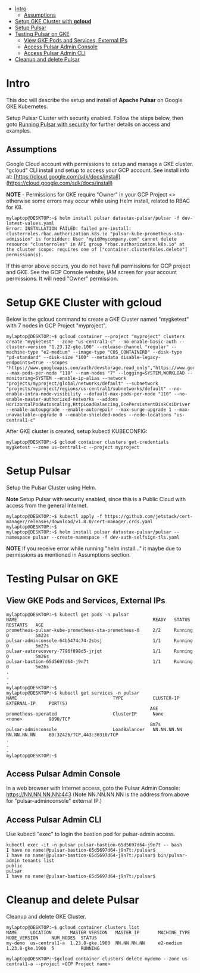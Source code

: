 - [Intro](#intro)
  - [Assumptions](#assumptions)
- [Setup GKE Cluster with **gcloud**](#setup-gke-cluster-with-gcloud)
- [Setup Pulsar](#setup-pulsar)
- [Testing Pulsar on GKE](#testing-pulsar-on-gke)
  - [View GKE Pods and Services, External IPs](#view-gke-pods-and-services-external-ips)
  - [Access Pulsar Admin Console](#access-pulsar-admin-console)
  - [Access Pulsar Admin CLI](#access-pulsar-admin-cli)
- [Cleanup and delete Pulsar](#cleanup-and-delete-pulsar)

# Intro
This doc will describe the setup and install of **Apache Pulsar** on Google GKE Kubernetes.

Setup Pulsar Cluster with security enabled.  Follow the steps below, then goto [Running Pulsar with security](RUN-SECURE-README.md) for further details on access and examples.

## Assumptions
Google Cloud account with permissions to setup and manage a GKE cluster.
"gcloud" CLI install and setup to access your GCP account. See install info at: [https://cloud.google.com/sdk/docs/install](https://cloud.google.com/sdk/docs/install)

**NOTE** - Permissions for GKE require "Owner" in your GCP Project <<project-name>> otherwise some errors may occur while using Helm install, related to RBAC for K8.

```
mylaptop@DESKTOP:~$ helm install pulsar datastax-pulsar/pulsar -f dev-latest-values.yaml
Error: INSTALLATION FAILED: failed pre-install: clusterroles.rbac.authorization.k8s.io "pulsar-kube-prometheus-sta-admission" is forbidden: User "myid@mycompany.com" cannot delete resource "clusterroles" in API group "rbac.authorization.k8s.io" at the cluster scope: requires one of ["container.clusterRoles.delete"] permission(s).
```
If this error above occurs, you do not have full permissions for GCP project and GKE.  See the GCP Console website, IAM screen for your account permissions.  It will need "Owner" permission.

# Setup GKE Cluster with **gcloud**
Below is the gcloud command to create a GKE Cluster named "mygketest" with 7 nodes in GCP Project "myproject".
```
mylaptop@DESKTOP:~$ gcloud container --project "myproject" clusters create "mygketest" --zone "us-central1-c" --no-enable-basic-auth --cluster-version "1.23.12-gke.100" --release-channel "regular" --machine-type "e2-medium" --image-type "COS_CONTAINERD" --disk-type "pd-standard" --disk-size "100" --metadata disable-legacy-endpoints=true --scopes "https://www.googleapis.com/auth/devstorage.read_only","https://www.googleapis.com/auth/logging.write","https://www.googleapis.com/auth/monitoring","https://www.googleapis.com/auth/servicecontrol","https://www.googleapis.com/auth/service.management.readonly","https://www.googleapis.com/auth/trace.append" --max-pods-per-node "110" --num-nodes "7" --logging=SYSTEM,WORKLOAD --monitoring=SYSTEM --enable-ip-alias --network "projects/myproject/global/networks/default" --subnetwork "projects/myproject/regions/us-central1/subnetworks/default" --no-enable-intra-node-visibility --default-max-pods-per-node "110" --no-enable-master-authorized-networks --addons HorizontalPodAutoscaling,HttpLoadBalancing,GcePersistentDiskCsiDriver --enable-autoupgrade --enable-autorepair --max-surge-upgrade 1 --max-unavailable-upgrade 0 --enable-shielded-nodes --node-locations "us-central1-c"
```
After GKE cluster is created, setup kubectl KUBECONFIG:
```
mylaptop@DESKTOP:~$ gcloud container clusters get-credentials mygketest --zone us-central1-c --project myproject
```
# Setup Pulsar
Setup the Pulsar Cluster using Helm.

**Note** Setup Pulsar with security enabled, since this is a Public Cloud with access from the general Internet.
```
mylaptop@DESKTOP:~$ kubectl apply -f https://github.com/jetstack/cert-manager/releases/download/v1.8.0/cert-manager.crds.yaml
mylaptop@DESKTOP:~$
mylaptop@DESKTOP:~$ helm install pulsar datastax-pulsar/pulsar --namespace pulsar --create-namespace -f dev-auth-selfsign-tls.yaml
```
**NOTE** If you receive error while running "helm install..." it maybe due to permissions as mentioned in Assumptions section.

# Testing Pulsar on GKE

## View GKE Pods and Services, External IPs
```
mylaptop@DESKTOP:~$ kubectl get pods -n pulsar
NAME                                                   READY   STATUS      RESTARTS   AGE
prometheus-pulsar-kube-prometheus-sta-prometheus-0     2/2     Running     0          5m22s
pulsar-adminconsole-64b5474c74-2sbsj                   1/1     Running     0          5m27s
pulsar-autorecovery-7796f898d5-jrjqt                   1/1     Running     0          5m26s
pulsar-bastion-65d5697d64-j9n7t                        1/1     Running     0          5m26s
.
.
.
mylaptop@DESKTOP:~$
mylaptop@DESKTOP:~$ kubectl get services -n pulsar
NAME                                    TYPE           CLUSTER-IP     EXTERNAL-IP     PORT(S)
                                                      AGE
prometheus-operated                     ClusterIP      None           <none>          9090/TCP
                                                      8m7s
pulsar-adminconsole                     LoadBalancer   NN.NN.NN.NN    NN.NN.NN.NN     80:32426/TCP,443:30310/TCP
.
.
.
mylaptop@DESKTOP:~$
```
## Access Pulsar Admin Console
In a web browser with Internet access, goto the Pulsar Admin Console: https://NN.NN.NN.NN:443  (Note NN.NN.NN.NN is the address from above for "pulsar-adminconsole" external IP.)

## Access Pulsar Admin CLI 
Use kubectl "exec" to login the bastion pod for pulsar-admin access.
```
kubectl exec -it -n pulsar pulsar-bastion-65d5697d64-j9n7t -- bash
I have no name!@pulsar-bastion-65d5697d64-j9n7t:/pulsar$
I have no name!@pulsar-bastion-65d5697d64-j9n7t:/pulsar$ bin/pulsar-admin tenants list
public
pulsar
I have no name!@pulsar-bastion-65d5697d64-j9n7t:/pulsar$
```

# Cleanup and delete Pulsar 
Cleanup and delete GKE Cluster.
```
mylaptop@DESKTOP:~$ gcloud container clusters list
NAME     LOCATION       MASTER_VERSION   MASTER_IP       MACHINE_TYPE  NODE_VERSION     NUM_NODES  STATUS
my-demo  us-central1-a  1.23.8-gke.1900  NN.NN.NN.NN     e2-medium     1.23.8-gke.1900  5          RUNNING

mylaptop@DESKTOP:~$gcloud container clusters delete mydemo --zone us-central1-a --project <GCP Project name>
```